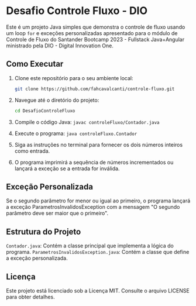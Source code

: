 # Desafio Controle Fluxo - DIO

Este é um projeto Java simples que demonstra o controle de fluxo usando um loop `for` e exceções personalizadas apresentado para o módulo de Controle de Fluxo do Santander Bootcamp 2023 - Fullstack Java+Angular ministrado pela DIO - Digital Innovation One.

## Como Executar
1. Clone este repositório para o seu ambiente local:

   ```bash
   git clone https://github.com/fahcavalcanti/controle-fluxo.git

2. Navegue até o diretório do projeto: 

   ```bash
   cd DesafioControleFluxo

3. Compile o código Java: `javac controleFluxo/Contador.java`
4. Execute o programa: `java controleFluxo.Contador`
5. Siga as instruções no terminal para fornecer os dois números inteiros como entrada.
6. O programa imprimirá a sequência de números incrementados ou lançará a exceção se a entrada for inválida.

## Exceção Personalizada
Se o segundo parâmetro for menor ou igual ao primeiro, o programa lançará a exceção ParametrosInvalidosException com a mensagem "O segundo parâmetro deve ser maior que o primeiro".

## Estrutura do Projeto
`Contador.java`: Contém a classe principal que implementa a lógica do programa.
`ParametrosInvalidosException.java`: Contém a classe que define a exceção personalizada.

## Licença
Este projeto está licenciado sob a Licença MIT. Consulte o arquivo LICENSE para obter detalhes.

